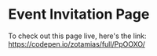 # Event Invitation Page


To check out this page live, here's the link: https://codepen.io/zotamias/full/PpOOXO/

